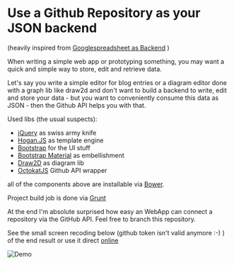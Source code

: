 # Use a Github Repository as your JSON backend

(heavily inspired from [Googlespreadsheet as Backend](https://coderwall.com/p/duapqq/use-a-google-spreadsheet-as-your-json-backend) )

When writing a simple web app or prototyping something, you may want a quick and simple way to store, edit and retrieve data.

Let's say you write a simple editor for blog entries or a diagram editor done with a graph lib like draw2d and don't want to build a backend to write, edit and store your data - but you want to conveniently consume this data as JSON - then the Github API helps you with that.

Used libs (the usual suspects): 

- [jQuery](https://jquery.com/download/) as swiss army knife
- [Hogan.JS](http://twitter.github.io/hogan.js/) as template engine
- [Bootstrap](http://getbootstrap.com/) for the UI stuff
- [Bootstrap Material](https://mdbootstrap.com/) as embellishment 
- [Draw2D](http://www.draw2d.org) as diagram lib 
- [OctokatJS](https://github.com/philschatz/octokat.js) Github API wrapper

all of the components above are installable via [Bower](http://bower.io/).

Project build job is done via [Grunt](http://gruntjs.com/)
 
At the end I'm absolute surprised how easy an WebApp can connect a repository via the GitHub API. Feel free to branch this repository.

See the small screen recoding below (github token isn't valid anymore :-) ) of the end result or use it direct [online](http://freegroup.github.io/draw2d_js.app.starterkit_githubstorage)


![Demo](https://raw.githubusercontent.com/freegroup/draw2d_js.app.starterkit_githubstorage/master/github.gif)
